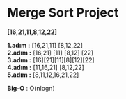 # Merge Sort Project

**[16,21,11,8,12,22]**  

**1.adım :** [16,21,11]  [8,12,22]  
**2.adım :** [16,21] [11]   [8,12] [22]  
**3.adım :** [16][21][11][8][12][22]  
**4.adım :** [11,16,21]   [8,12,22]  
**5.adım :** [8,11,12,16,21,22]   

**Big-O** : O(nlogn)




